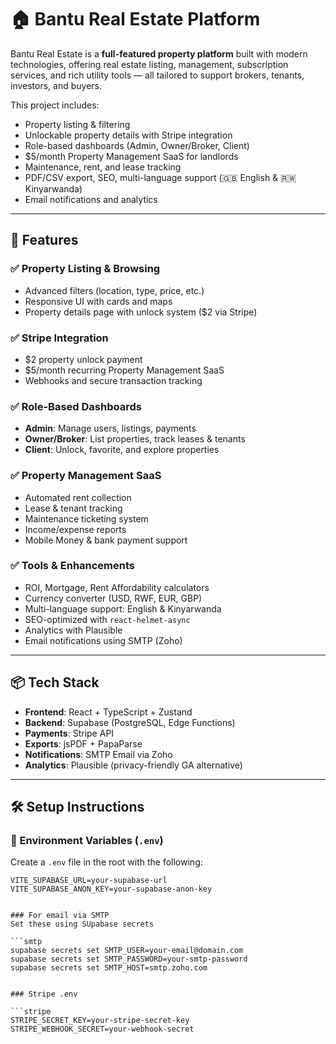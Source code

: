 # 🏠 Bantu Real Estate Platform

Bantu Real Estate is a **full-featured property platform** built with modern technologies, offering real estate listing, management, subscription services, and rich utility tools — all tailored to support brokers, tenants, investors, and buyers.

This project includes:

- Property listing & filtering
- Unlockable property details with Stripe integration
- Role-based dashboards (Admin, Owner/Broker, Client)
- $5/month Property Management SaaS for landlords
- Maintenance, rent, and lease tracking
- PDF/CSV export, SEO, multi-language support (🇬🇧 English & 🇷🇼 Kinyarwanda)
- Email notifications and analytics

---

## 🚀 Features

### ✅ Property Listing & Browsing

- Advanced filters (location, type, price, etc.)
- Responsive UI with cards and maps
- Property details page with unlock system ($2 via Stripe)

### ✅ Stripe Integration

- $2 property unlock payment
- $5/month recurring Property Management SaaS
- Webhooks and secure transaction tracking

### ✅ Role-Based Dashboards

- **Admin**: Manage users, listings, payments
- **Owner/Broker**: List properties, track leases & tenants
- **Client**: Unlock, favorite, and explore properties

### ✅ Property Management SaaS

- Automated rent collection
- Lease & tenant tracking
- Maintenance ticketing system
- Income/expense reports
- Mobile Money & bank payment support

### ✅ Tools & Enhancements

- ROI, Mortgage, Rent Affordability calculators
- Currency converter (USD, RWF, EUR, GBP)
- Multi-language support: English & Kinyarwanda
- SEO-optimized with `react-helmet-async`
- Analytics with Plausible
- Email notifications using SMTP (Zoho)

---

## 📦 Tech Stack

- **Frontend**: React + TypeScript + Zustand
- **Backend**: Supabase (PostgreSQL, Edge Functions)
- **Payments**: Stripe API
- **Exports**: jsPDF + PapaParse
- **Notifications**: SMTP Email via Zoho
- **Analytics**: Plausible (privacy-friendly GA alternative)

---

## 🛠 Setup Instructions

### 🔑 Environment Variables (`.env`)

Create a `.env` file in the root with the following:

````env
VITE_SUPABASE_URL=your-supabase-url
VITE_SUPABASE_ANON_KEY=your-supabase-anon-key


### For email via SMTP
Set these using SUpabase secrets

```smtp
supabase secrets set SMTP_USER=your-email@domain.com
supabase secrets set SMTP_PASSWORD=your-smtp-password
supabase secrets set SMTP_HOST=smtp.zoho.com


### Stripe .env

```stripe
STRIPE_SECRET_KEY=your-stripe-secret-key
STRIPE_WEBHOOK_SECRET=your-webhook-secret
````
